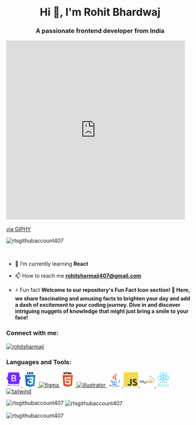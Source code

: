 <h1 align="center">Hi 👋, I'm Rohit Bhardwaj</h1>
<h3 align="center">A passionate frontend developer from India</h3>
<iframe src="https://giphy.com/embed/4H3Ii5eLChYul9p7NL" width="480" height="480" frameBorder="0" class="giphy-embed" allowFullScreen></iframe><p><a href="https://giphy.com/gifs/stardust-stardustae-classic-computers-4H3Ii5eLChYul9p7NL">via GIPHY</a></p>
<p align="left"> <img src="https://komarev.com/ghpvc/?username=rtsgithubaccount407&label=Profile%20views&color=0e75b6&style=flat" alt="rtsgithubaccount407" /> </p>

<p align="left"> <a href="https://twitter.com/" target="blank"><img src="https://img.shields.io/twitter/follow/?logo=twitter&style=for-the-badge" alt="" /></a> </p>

- 🌱 I’m currently learning **React**

- 📫 How to reach me **rohitsharmaji407@gmail.com**

- ⚡ Fun fact **Welcome to our repository's Fun Fact Icon section! 🌟 Here, we share fascinating and amusing facts to brighten your day and add a dash of excitement to your coding journey. Dive in and discover intriguing nuggets of knowledge that might just bring a smile to your face!**

<h3 align="left">Connect with me:</h3>
<p align="left">
<a href="https://linkedin.com/in/rohitsharmaji" target="blank"><img align="center" src="https://raw.githubusercontent.com/rahuldkjain/github-profile-readme-generator/master/src/images/icons/Social/linked-in-alt.svg" alt="rohitsharmaji" height="30" width="40" /></a>
</p>

<h3 align="left">Languages and Tools:</h3>
<p align="left"> <a href="https://getbootstrap.com" target="_blank" rel="noreferrer"> <img src="https://raw.githubusercontent.com/devicons/devicon/master/icons/bootstrap/bootstrap-plain-wordmark.svg" alt="bootstrap" width="40" height="40"/> </a> <a href="https://www.w3schools.com/css/" target="_blank" rel="noreferrer"> <img src="https://raw.githubusercontent.com/devicons/devicon/master/icons/css3/css3-original-wordmark.svg" alt="css3" width="40" height="40"/> </a> <a href="https://www.figma.com/" target="_blank" rel="noreferrer"> <img src="https://www.vectorlogo.zone/logos/figma/figma-icon.svg" alt="figma" width="40" height="40"/> </a> <a href="https://www.w3.org/html/" target="_blank" rel="noreferrer"> <img src="https://raw.githubusercontent.com/devicons/devicon/master/icons/html5/html5-original-wordmark.svg" alt="html5" width="40" height="40"/> </a> <a href="https://www.adobe.com/in/products/illustrator.html" target="_blank" rel="noreferrer"> <img src="https://www.vectorlogo.zone/logos/adobe_illustrator/adobe_illustrator-icon.svg" alt="illustrator" width="40" height="40"/> </a> <a href="https://www.java.com" target="_blank" rel="noreferrer"> <img src="https://raw.githubusercontent.com/devicons/devicon/master/icons/java/java-original.svg" alt="java" width="40" height="40"/> </a> <a href="https://developer.mozilla.org/en-US/docs/Web/JavaScript" target="_blank" rel="noreferrer"> <img src="https://raw.githubusercontent.com/devicons/devicon/master/icons/javascript/javascript-original.svg" alt="javascript" width="40" height="40"/> </a> <a href="https://www.mysql.com/" target="_blank" rel="noreferrer"> <img src="https://raw.githubusercontent.com/devicons/devicon/master/icons/mysql/mysql-original-wordmark.svg" alt="mysql" width="40" height="40"/> </a> <a href="https://reactjs.org/" target="_blank" rel="noreferrer"> <img src="https://raw.githubusercontent.com/devicons/devicon/master/icons/react/react-original-wordmark.svg" alt="react" width="40" height="40"/> </a> <a href="https://tailwindcss.com/" target="_blank" rel="noreferrer"> <img src="https://www.vectorlogo.zone/logos/tailwindcss/tailwindcss-icon.svg" alt="tailwind" width="40" height="40"/> </a> </p>

<p><img align="left" src="https://github-readme-stats.vercel.app/api/top-langs?username=rtsgithubaccount407&show_icons=true&locale=en&layout=compact" alt="rtsgithubaccount407" /></p>

<p>&nbsp;<img align="center" src="https://github-readme-stats.vercel.app/api?username=rtsgithubaccount407&show_icons=true&locale=en" alt="rtsgithubaccount407" /></p>

<p><img align="center" src="https://github-readme-streak-stats.herokuapp.com/?user=rtsgithubaccount407&" alt="rtsgithubaccount407" /></p>

